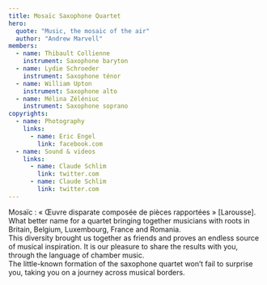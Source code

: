 ```yaml
---
title: Mosaïc Saxophone Quartet
hero:
  quote: "Music, the mosaic of the air"
  author: "Andrew Marvell"
members:
  - name: Thibault Collienne
    instrument: Saxophone baryton
  - name: Lydie Schroeder
    instrument: Saxophone ténor
  - name: William Upton
    instrument: Saxophone alto
  - name: Mélina Zéléniuc
    instrument: Saxophone soprano
copyrights:
  - name: Photography
    links:
      - name: Eric Engel
        link: facebook.com
  - name: Sound & videos
    links:  
      - name: Claude Schlim
        link: twitter.com
      - name: Claude Schlim
        link: twitter.com
---
```


Mosaïc : « Œuvre disparate composée de pièces rapportées » [Larousse].  
What better name for a quartet bringing together musicians with roots in Britain, Belgium, Luxembourg, France and Romania.  
This diversity brought us together as friends and proves an endless source of musical inspiration.
It is our pleasure to share the results with you, through the language of chamber music.  
The little-known formation of the saxophone quartet won’t fail to surprise you, taking you on a journey across musical borders.
